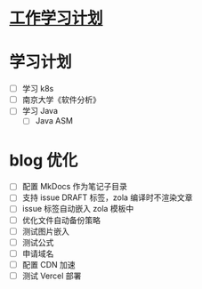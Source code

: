 # [工作学习计划](https://github.com/shiyang07ca/shiyang07ca.github.io/issues/5)

# 学习计划
- [ ] 学习 k8s
- [ ] 南京大学《软件分析》
- [ ] 学习 Java 
    - [ ] Java ASM

# blog 优化
- [ ] 配置 MkDocs 作为笔记子目录
- [ ] 支持 issue DRAFT 标签，zola 编译时不渲染文章
- [ ] issue 标签自动嵌入 zola 模板中
- [ ] 优化文件自动备份策略
- [ ] 测试图片嵌入
- [ ] 测试公式
- [ ] 申请域名
- [ ] 配置 CDN 加速
- [ ] 测试 Vercel 部署